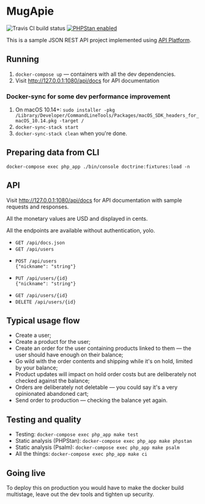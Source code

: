 # MugApie

![Travis CI build status](https://travis-ci.com/andrewmy/mugapie.svg?branch=master)
[![PHPStan enabled](https://img.shields.io/badge/PHPStan-enabled-brightgreen.svg?style=flat)](https://github.com/phpstan/phpstan)

This is a sample JSON REST API project implemented using [API Platform](https://api-platform.com).

## Running

1. `docker-compose up` — containers with all the dev dependencies.
2. Visit http://127.0.0.1:1080/api/docs for API documentation

### Docker-sync for some dev performance improvement

1. On macOS 10.14+: `sudo installer -pkg /Library/Developer/CommandLineTools/Packages/macOS_SDK_headers_for_macOS_10.14.pkg
-target /`
2. `docker-sync-stack start`
3. `docker-sync-stack clean` when you're done.

## Preparing data from CLI

`docker-compose exec php_app ./bin/console doctrine:fixtures:load -n`

## API

Visit http://127.0.0.1:1080/api/docs for API documentation with sample requests and responses.

All the monetary values are USD and displayed in cents.

All the endpoints are available without authentication, yolo.

- `GET /api/docs.json`
- `GET /api/users`
- ```
  POST /api/users
  {"nickname": "string"}
  ```
- ```
  PUT /api/users/{id}
  {"nickname": "string"}
  ```
- `GET /api/users/{id}`
- `DELETE /api/users/{id}`

## Typical usage flow

- Create a user;
- Create a product for the user;
- Create an order for the user containing products linked to them — the user should have enough on their balance;
- Go wild with the order contents and shipping while it's on hold, limited by your balance;
- Product updates will impact on hold order costs but are deliberately not checked against the balance;
- Orders are deliberately not deletable — you could say it's a very opinionated abandoned cart;
- Send order to production — checking the balance yet again.

## Testing and quality

- Testing: `docker-compose exec php_app make test`
- Static analysis (PHPStan): `docker-compose exec php_app make phpstan`
- Static analysis (Psalm): `docker-compose exec php_app make psalm`
- All the things: `docker-compose exec php_app make ci`

## Going live

To deploy this on production you would have to make the docker build multistage, leave out the dev tools and tighten up security.
